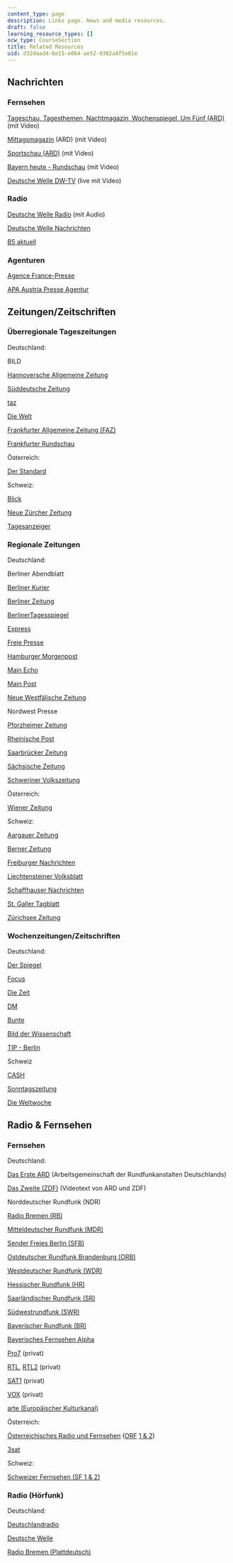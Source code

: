 ```yaml
---
content_type: page
description: Links page. News and media resources.
draft: false
learning_resource_types: []
ocw_type: CourseSection
title: Related Resources
uid: d32daad4-6e15-e064-ae52-9382a4f5e81e
---
```

## Nachrichten

### Fernsehen

[Tageschau, Tagesthemen, Nachtmagazin, Wochenspiegel, Um Fünf (ARD)](http://www.tagesschau.de/) (mit Video)

[Mittagsmagazin](http://www.br-online.de/) (ARD) (mit Video)

[Sportschau (ARD)](http://www.sportschau.de/) (mit Video)

[Bayern heute - Rundschau](http://www.br-online.de/) (mit Video)

[Deutsche Welle DW-TV](http://www.dw-world.de/dw/0,,1660,00.html) (live mit Video)

### Radio

[Deutsche Welle Radio](http://www.dw-world.de/dw/0,,705,00.html) (mit Audio)

[Deutsche Welle Nachrichten](http://www.dw-world.de/dw/0,1595,265,00.html)

[B5 aktuell](http://www.br-online.de/b5aktuell/)

### Agenturen

[Agence France-Presse](http://www.afp.com/deutsch/home/)

[APA Austria Presse Agentur](https://apa.at/)

## Zeitungen/Zeitschriften

### Überregionale Tageszeitungen

Deutschland:

BILD

[Hannoversche Allgemeine Zeitung](http://www.haz.de/)

[Süddeutsche Zeitung](http://www.sueddeutsche.de/)

[taz](http://www.taz.de/)

[Die Welt](http://www.welt.de/)

[Frankfurter Allgemeine Zeitung (FAZ)](http://www.faz.net/s/homepage.html)

[Frankfurter Rundschau](http://www.fr-online.de/)

Österreich:

[Der Standard](http://derstandard.at/)

Schweiz:

[Blick](http://www.blick.ch/)

[Neue Zürcher Zeitung](http://www.nzz.ch/)

[Tagesanzeiger](http://www.tages-anzeiger.ch/)

### Regionale Zeitungen

Deutschland:

Berliner Abendblatt

[Berliner Kurier](http://www.berlinonline.de/)

[Berliner Zeitung](https://www.berliner-zeitung.de/)

[BerlinerTagesspiegel](http://www.tagesspiegel.de/)

[Express](http://www.express.de/)

[Freie Presse](http://www.freiepresse.de/TEXTE/NACHRICHTEN/)

[Hamburger Morgenpost](http://www.mopo.de/)

[Main Echo](http://www.main-echo.de/)

[Main Post](http://www.mainpost.de/)

[Neue Westfälische Zeitung](https://www.nw.de/)

Nordwest Presse

[Pforzheimer Zeitung](http://www.pz-news.de/)

[Rheinische Post](http://www.rp-online.de/)

[Saarbrücker Zeitung](http://www.sol.de/)

[Sächsische Zeitung](http://www.sz-online.de/)

[Schweriner Volkszeitung](http://www.svz.de/)

Österreich:

[Wiener Zeitung](http://www.wienerzeitung.at/)

Schweiz:

[Aargauer Zeitung](http://www.azag.ch/)

[Berner Zeitung](http://www.bernerzeitung.ch/)

[Freiburger Nachrichten](http://www.freiburger-nachrichten.ch/)

[Liechtensteiner Volksblatt](https://en.wikipedia.org/wiki/Liechtensteiner_Volksblatt)

[Schaffhauser Nachrichten](http://www.shn.ch/)

[St. Galler Tagblatt](http://www.tagblatt.ch/)

[Zürichsee Zeitung](http://www.zsz.ch/)

### Wochenzeitungen/Zeitschriften

Deutschland:

[Der Spiegel](http://www.spiegel.de/)

[Focus](https://www.focus.de/)

[Die Zeit](http://www.zeit.de/)

[DM](http://www.finanzen.net/)

[Bunte](https://www.bunte.de/)

[Bild der Wissenschaft](http://www.wissenschaft.de/)

[TIP - Berlin](https://web.archive.org/web/20071016054056/http://www.berlinonline.de/tip/index.php)

Schweiz

[CASH](http://www.cash.ch/)

[Sonntagszeitung](http://www.sonntagszeitung.ch/)

[Die Weltwoche](http://www.weltwoche.ch/)

## Radio & Fernsehen

### Fernsehen

Deutschland:

[Das Erste ARD](http://www.ard.de/) (Arbeitsgemeinschaft der Rundfunkanstalten Deutschlands)

[Das Zweite (ZDF)](https://www.zdf.de/) (Videotext von ARD und ZDF)

Norddeutscher Rundfunk (NDR)

[Radio Bremen (RB)](http://www.radiobremen.de/)

[Mitteldeutscher Rundfunk (MDR)](http://www.mdr.de/)

[Sender Freies Berlin (SFB)](http://www.rbb-online.de/)

[Ostdeutscher Rundfunk Brandenburg (ORB)](http://www.fritz.de/)

[Westdeutscher Rundfunk (WDR)](http://www.wdr.de/)

[Hessischer Rundfunk (HR)](http://www.hr-online.de/)

[Saarländischer Rundfunk (SR)](http://www.sr-online.de/)

[Südwestrundfunk (SWR)](http://www.swr-online.de/)

[Bayerischer Rundfunk (BR)](http://www.br-online.de/)

[Bayerisches Fernsehen Alpha](https://www.br.de/fernsehen/ard-alpha/index.html)

[Pro7](https://www.prosieben.de/) (privat)

[RTL](http://www.rtl.de/), [RTL2](http://www.rtl2.de/) (privat)

[SAT1](http://www.sat1.de/) (privat)

[VOX](http://www.vox.de/) (privat)

[arte (Europäischer Kulturkanal)](http://www.arte-tv.com/de/70.html)

Österreich:

[Österreichisches Radio und Fernsehen](http://www.orf.at/) ([ORF](http://www.orf.at/) [1 & 2](http://www.srf.ch/))

[3sat](http://www.3sat.de/)

Schweiz:

[Schweizer Fernsehen (SF 1 & 2)](https://web.archive.org/web/20090218121728/http://www.sf.tv/)

### Radio (Hörfunk)

Deutschland:

[Deutschlandradio](http://www.dradio.de/)

[Deutsche Welle](http://www.dw-world.de/)

[Radio Bremen (Plattdeutsch)](http://www.radiobremen.de/bremeneins/)
